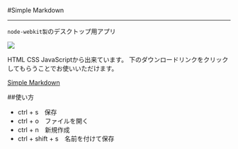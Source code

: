 #Simple Markdown

---
`node-webkit製`のデスクトップ用アプリ

![](https://raw.github.com/steelydylan/Simple-Markdown/master/screenShot.png)

HTML CSS JavaScriptから出来ています。
下のダウンロードリンクをクリックしてもらうことでお使いいただけます。

[Simple Markdown](http://github.com/steelydylan/Simple-Markdown/archive/master.zip)


##使い方

- ctrl + s　保存
- ctrl + o　ファイルを開く
- ctrl + n　新規作成
- ctrl + shift + s　名前を付けて保存